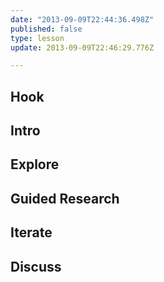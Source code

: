 ```yaml
---
date: "2013-09-09T22:44:36.498Z"
published: false
type: lesson
update: 2013-09-09T22:46:29.776Z

---
```


## Hook
<!-- -->
## Intro
<!-- -->
## Explore
<!-- -->
## Guided Research
<!-- -->
## Iterate
<!-- -->
## Discuss
